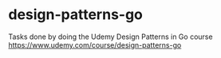 # design-patterns-go
Tasks done by doing the Udemy Design Patterns in Go course https://www.udemy.com/course/design-patterns-go
